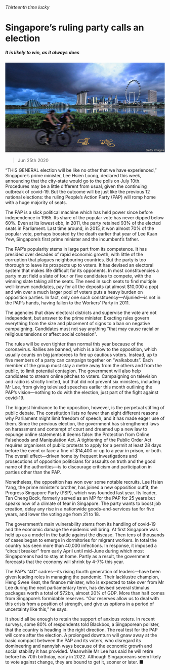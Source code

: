 ###### Thirteenth time lucky

# Singapore’s ruling party calls an election 

##### It is likely to win, as it always does 

![image](images/20200627_ASP001_0.jpg) 

> Jun 25th 2020 

“THIS GENERAL election will be like no other that we have experienced,” Singapore’s prime minister, Lee Hsien Loong, declared this week, announcing that the city-state would go to the polls on July 10th. Procedures may be a little different from usual, given the continuing outbreak of covid-19. But the outcome will be just like the previous 12 national elections: the ruling People’s Action Party (PAP) will romp home with a huge majority of seats.

The PAP is a slick political machine which has held power since before independence in 1965. Its share of the popular vote has never dipped below 60%. Even at its lowest ebb, in 2011, the party retained 93% of the elected seats in Parliament. Last time around, in 2015, it won almost 70% of the popular vote, perhaps boosted by the death earlier that year of Lee Kuan Yew, Singapore’s first prime minister and the incumbent’s father.


The PAP’s popularity stems in large part from its competence. It has presided over decades of rapid economic growth, with little of the corruption that plagues neighbouring countries. But the party is too thorough to leave its prospects up to voters. It has devised an electoral system that makes life difficult for its opponents. In most constituencies a party must field a slate of four or five candidates to compete, with the winning slate taking all the seats. The need in such seats to find multiple well-known candidates, pay for all the deposits (at almost $10,000 a pop) and win over a much larger pool of voters puts a heavy burden on opposition parties. In fact, only one such constituency—Aljunied—is not in the PAP’s hands, having fallen to the Workers’ Party in 2011.

The agencies that draw electoral districts and supervise the vote are not independent, but answer to the prime minister. Exacting rules govern everything from the size and placement of signs to a ban on negative campaigning. Candidates must not say anything “that may cause racial or religious tensions or affect social cohesion”.

The rules will be even tighter than normal this year because of the coronavirus. Rallies are banned, which is a blow to the opposition, which usually counts on big jamborees to fire up cautious voters. Instead, up to five members of a party can campaign together on “walkabouts”. Each member of the group must stay a metre away from the others and from the public, to limit potential contagion. The government will also help candidates to stream online pitches to voters. Campaigning on television and radio is strictly limited, but that did not prevent six ministers, including Mr Lee, from giving televised speeches earlier this month outlining the PAP’s vision—nothing to do with the election, just part of the fight against covid-19.

The biggest hindrance to the opposition, however, is the perpetual stifling of public debate. The constitution lists no fewer than eight different reasons why Parliament might limit freedom of speech, and it has made eager use of them. Since the previous election, the government has strengthened laws on harassment and contempt of court and dreamed up a new law to expunge online statements it deems false: the Protection from Online Falsehoods and Manipulation Act. A tightening of the Public Order Act requires organisers of public protests to apply for a permit at least 28 days before the event or face a fine of $14,400 or up to a year in prison, or both. The overall effect—driven home by frequent investigations and prosecutions of opposition politicians for assaults on truth and the good name of the authorities—is to discourage criticism and participation in parties other than the PAP.

Nonetheless, the opposition has won over some notable recruits. Lee Hsien Yang, the prime minister’s brother, has joined a new opposition outfit, the Progress Singapore Party (PSP), which was founded last year. Its leader, Tan Cheng Bock, formerly served as an MP for the PAP for 25 years but speaks now of a climate of fear in Singapore. The party wants to boost job creation, delay any rise in a nationwide goods-and-services tax for five years, and lower the voting age from 21 to 18.

The government’s main vulnerability stems from its handling of covid-19 and the economic damage the epidemic will bring. At first Singapore was held up as a model in the battle against the disease. Then tens of thousands of cases began to emerge in dormitories for migrant workers. In total the country has seen more than 40,000 infections. In response, it imposed a “circuit breaker” from early April until mid-June during which most Singaporeans had to stay at home. Partly as a result, the government forecasts that the economy will shrink by 4-7% this year.

The PAP’s “4G” cadres—its rising fourth generation of leaders—have been given leading roles in managing the pandemic. Their lacklustre champion, Heng Swee Keat, the finance minister, who is expected to take over from Mr Lee during the next parliamentary term, has devised several stimulus packages worth a total of $72bn, almost 20% of GDP. More than half comes from Singapore’s formidable reserves. “Our reserves allow us to deal with this crisis from a position of strength, and give us options in a period of uncertainty like this,” he says.

It should all be enough to retain the support of anxious voters. In recent surveys, some 80% of respondents told Blackbox, a Singaporean pollster, that the country is heading in the right direction. The real test for the PAP will come after the election. A prolonged downturn will gnaw away at the basic compact between the PAP and its voters, who disregard its domineering and nannyish ways because of the economic growth and social stability it has provided. Meanwhile Mr Lee has said he will retire before his 70th birthday, early in 2022. Although Singaporeans seem likely to vote against change, they are bound to get it, sooner or later. ■

